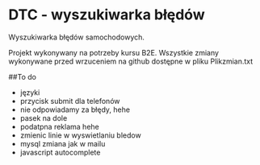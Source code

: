 DTC - wyszukiwarka błędów
===
Wyszukiwarka błędów samochodowych.

Projekt wykonywany na potrzeby kursu B2E.
Wszystkie zmiany wykonywane przed wrzuceniem na github dostępne w pliku Plikzmian.txt

##To do
* języki
* przycisk submit dla telefonów
* nie odpowiadamy za błędy, hehe
* pasek na dole
* podatpna reklama hehe
* zmienic linie w wyswietlaniu bledow
* mysql zmiana jak w mailu
* javascript autocomplete
